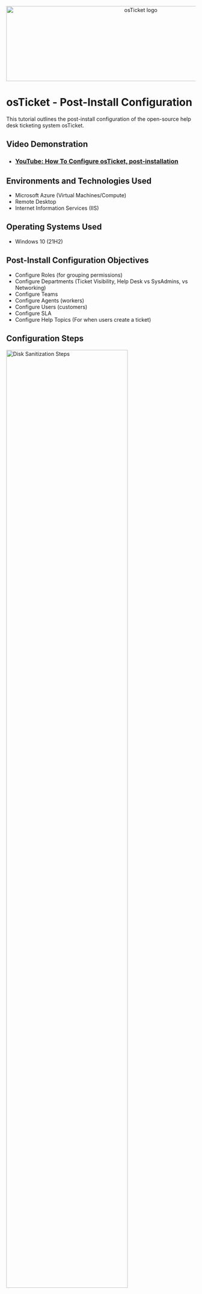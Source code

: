 <p align="center">
<img src="https://www.zippyops.com/userfiles/cache/thumbnails/1920/tn-osticket-1517973894.jpg" alt="osTicket logo"
  height="200"
  width="700"/>
</p>

<h1>osTicket - Post-Install Configuration</h1>
This tutorial outlines the post-install configuration of the open-source help desk ticketing system osTicket.<br />


<h2>Video Demonstration</h2>

- ### [YouTube: How To Configure osTicket, post-installation](https://www.youtube.com)

<h2>Environments and Technologies Used</h2>

- Microsoft Azure (Virtual Machines/Compute)
- Remote Desktop
- Internet Information Services (IIS)

<h2>Operating Systems Used </h2>

- Windows 10</b> (21H2)

<h2>Post-Install Configuration Objectives</h2>

- Configure Roles (for grouping permissions)
- Configure Departments (Ticket Visibility, Help Desk vs SysAdmins, vs Networking)
- Configure Teams
- Configure Agents (workers)
- Configure Users (customers)
- Configure SLA
- Configure Help Topics (For when users create a ticket)

<h2>Configuration Steps</h2>

<p>
<img src="https://i.imgur.com/6Hpx5x4.png" height="80%" width="80%" alt="Disk Sanitization Steps"/>
<img src="https://i.imgur.com/qI18wae.png" height="80%" width="80%" alt="Disk Sanitization Steps"/>
<img src="https://i.imgur.com/oaPMOPI.png" height="80%" width="80%" alt="Disk Sanitization Steps"/>
</p>
<p>
Open your osTicket installation in a browser (e.g., your-domain.com/support/). Log in to the Admin Panel using your Admin credentials. In the Roles section, click on the "Add New Role" button .You will be prompted to provide a Role Name. Choose a descriptive name based on the responsibilities that role will have (e.g., "Support Staff", "Admin", "Manager", etc.).
</p>
<br />

<p>
<img src="https://i.imgur.com/FgldsQQ.png" height="80%" width="80%" alt="Disk Sanitization Steps"/>
<img src="https://i.imgur.com/lg7S1ZC.png" height="80%" width="80%" alt="Disk Sanitization Steps"/>
<img src="https://i.imgur.com/hs9tTGB.png" height="80%" width="80%" alt="Disk Sanitization Steps"/>
</p>
<p>Navigate to the "Agents" Section, Add a New Department, Assign Department to Staff, Configure Department-Specific Permissions. By configuring Departments in osTicket, you can, Organize and manage tickets based on different functional areas (e.g., Help Desk, SysAdmins, Networking).
Assign staff members to specific departments and grant them relevant permissions. Control ticket visibility to ensure that only authorized staff members can see and work on tickets from their department.
</p>
<br />

<p>
<img src="https://i.imgur.com/nCvhupk.png" height="80%" width="80%" alt="Disk Sanitization Steps"/>
<img src="https://i.imgur.com/QlUavgy.pnghttps://i.imgur.com/QlUavgy.png" height="80%" width="80%" alt="Disk Sanitization Steps"/>
</p>
<p>
Lorem ipsum dolor sit amet, consectetur adipiscing elit, sed do eiusmod tempor incididunt ut labore et dolore magna aliqua. Ut enim ad minim veniam, quis nostrud exercitation ullamco laboris nisi ut aliquip ex ea commodo consequat. Duis aute irure dolor in reprehenderit in voluptate velit esse cillum dolore eu fugiat nulla pariatur.
</p>
<br />

<p>
<img src="https://i.imgur.com/hX4GAT7.png" height="80%" width="80%" alt="Disk Sanitization Steps"/> 
<img src="https://i.imgur.com/FdSRo2y.png" height="80%" width="80%" alt="Disk Sanitization Steps"/>
<img src="https://i.imgur.com/Gyz5goV.png" height="80%" width="80%" alt="Disk Sanitization Steps"/>
<img src="https://i.imgur.com/DGdsZfZ.png" height="80%" width="80%" alt="Disk Sanitization Steps"/>

</p>
<p>
Lorem ipsum dolor sit amet, consectetur adipiscing elit, sed do eiusmod tempor incididunt ut labore et dolore magna aliqua. Ut enim ad minim veniam, quis nostrud exercitation ullamco laboris nisi ut aliquip ex ea commodo consequat. Duis aute irure dolor in reprehenderit in voluptate velit esse cillum dolore eu fugiat nulla pariatur.
</p>
<br />

<p>
<img src="https://i.imgur.com/g2nsdIy.png" height="80%" width="80%" alt="Disk Sanitization Steps"/>
<img src="https://i.imgur.com/i22IzMw.png" height="80%" width="80%" alt="Disk Sanitization Steps"/>
<img src="https://i.imgur.com/1JGvIsu.png" height="80%" width="80%" alt="Disk Sanitization Steps"/>
</p>
<p>
Lorem ipsum dolor sit amet, consectetur adipiscing elit, sed do eiusmod tempor incididunt ut labore et dolore magna aliqua. Ut enim ad minim veniam, quis nostrud exercitation ullamco laboris nisi ut aliquip ex ea commodo consequat. Duis aute irure dolor in reprehenderit in voluptate velit esse cillum dolore eu fugiat nulla pariatur.
</p>
<br />

<p>
<img src="https://i.imgur.com/kTO4djr.png" height="80%" width="80%" alt="Disk Sanitization Steps"/>
<img src="https://i.imgur.com/S9lFLZv.png" height="80%" width="80%" alt="Disk Sanitization Steps"/>
</p>
<p>
Lorem ipsum dolor sit amet, consectetur adipiscing elit, sed do eiusmod tempor incididunt ut labore et dolore magna aliqua. Ut enim ad minim veniam, quis nostrud exercitation ullamco laboris nisi ut aliquip ex ea commodo consequat. Duis aute irure dolor in reprehenderit in voluptate velit esse cillum dolore eu fugiat nulla pariatur.
</p>
<br />

<p>
<img src="https://i.imgur.com/C0dDpzA.png" height="80%" width="80%" alt="Disk Sanitization Steps"/>
<img src="https://i.imgur.com/ri6m1yk.png" height="80%" width="80%" alt="Disk Sanitization Steps"/>
<img src="https://i.imgur.com/vOpVWGd.png" height="80%" width="80%" alt="Disk Sanitization Steps"/>
</p>
<p>
Lorem ipsum dolor sit amet, consectetur adipiscing elit, sed do eiusmod tempor incididunt ut labore et dolore magna aliqua. Ut enim ad minim veniam, quis nostrud exercitation ullamco laboris nisi ut aliquip ex ea commodo consequat. Duis aute irure dolor in reprehenderit in voluptate velit esse cillum dolore eu fugiat nulla pariatur.
</p>
<br />
